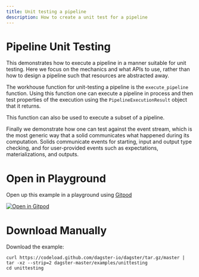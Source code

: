 ```yaml
---
title: Unit testing a pipeline
description: How to create a unit test for a pipeline
---
```


# Pipeline Unit Testing

This demonstrates how to execute a pipeline in a manner suitable
for unit testing. Here we focus on the mechanics and what APIs to use,
rather than how to design a pipeline such that resources are
abstracted away.

The workhouse function for unit-testing a pipeline is the `execute_pipeline`
function. Using this function one can execute a pipeline in process
and then test properties of the execution using the `PipelineExecutionResult`
object that it returns.

This function can also be used to execute a subset of a pipeline.

Finally we demonstrate how one can test against the event stream, which
is the most generic way that a solid communicates what happened during
its computation. Solids communicate events for starting, input and output
type checking, and for user-provided events such as expectations, materializations,
and outputs.

# Open in Playground

Open up this example in a playground using [Gitpod](https://gitpod.io)

[![Open in Gitpod](https://gitpod.io/button/open-in-gitpod.svg)](https://gitpod.io/#EXAMPLE=unittesting/https://github.com/dagster-io/dagster)

# Download Manually

Download the example:

```
curl https://codeload.github.com/dagster-io/dagster/tar.gz/master | tar -xz --strip=2 dagster-master/examples/unittesting
cd unittesting
```
